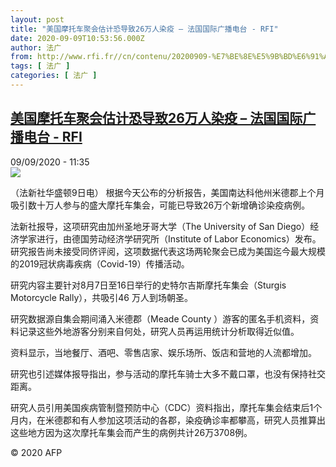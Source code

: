 ```yaml
---
layout: post
title: "美国摩托车聚会估计恐导致26万人染疫 – 法国国际广播电台 - RFI"
date: 2020-09-09T10:53:56.000Z
author: 法广
from: http://www.rfi.fr//cn/contenu/20200909-%E7%BE%8E%E5%9B%BD%E6%91%A9%E6%89%98%E8%BD%A6%E8%81%9A%E4%BC%9A%E4%BC%B0%E8%AE%A1%E6%81%90%E5%AF%BC%E8%87%B426%E4%B8%87%E4%BA%BA%E6%9F%93%E7%96%AB
tags: [ 法广 ]
categories: [ 法广 ]
---
```

<!--1599648836000-->
[美国摩托车聚会估计恐导致26万人染疫 – 法国国际广播电台 - RFI](http://www.rfi.fr//cn/contenu/20200909-%E7%BE%8E%E5%9B%BD%E6%91%A9%E6%89%98%E8%BD%A6%E8%81%9A%E4%BC%9A%E4%BC%B0%E8%AE%A1%E6%81%90%E5%AF%BC%E8%87%B426%E4%B8%87%E4%BA%BA%E6%9F%93%E7%96%AB)
------

<div>
<div>09/09/2020 - 11:35</div><img src="https://s.rfi.fr/media/display/64d9570a-f286-11ea-94ce-005056a98db9/w:310/p:16x9/health0002b.200909173501.jpg"><div class="t-content__body u-clearfix"><p>（法新社华盛顿9日电）    根据今天公布的分析报告，美国南达科他州米德郡上个月吸引数十万人参与的盛大摩托车集会，可能已导致26万个新增确诊染疫病例。</p><p>    法新社报导，这项研究由加州圣地牙哥大学（The University of San Diego）经济学家进行，由德国劳动经济学研究所（Institute of Labor Economics）发布。研究报告尚未接受同侪评阅，这项数据代表这场两轮聚会已成为美国迄今最大规模的2019冠状病毒疾病（Covid-19）传播活动。</p><p>    研究内容主要针对8月7日至16日举行的史特尔吉斯摩托车集会（Sturgis Motorcycle Rally），共吸引46 万人到场朝圣。</p><p>    研究数据源自集会期间涌入米德郡（Meade County ）游客的匿名手机资料，资料记录这些外地游客分别来自何处，研究人员再运用统计分析取得近似值。</p><p>    资料显示，当地餐厅、酒吧、零售店家、娱乐场所、饭店和营地的人流都增加。</p><p>    研究也引述媒体报导指出，参与活动的摩托车骑士大多不戴口罩，也没有保持社交距离。</p><p>    研究人员引用美国疾病管制暨预防中心（CDC）资料指出，摩托车集会结束后1个月内，在米德郡和有人参加这项活动的各郡，染疫确诊率都攀高，研究人员推算出这些地方因为这次摩托车集会而产生的病例共计26万3708例。</p><p class="t-copyright">© 2020 AFP</p>        </div>
</div>

